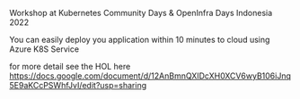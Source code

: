 Workshop at Kubernetes Community Days & OpenInfra Days Indonesia 2022

You can easily deploy you application within 10 minutes to cloud using Azure K8S Service

for more detail see the HOL here https://docs.google.com/document/d/12AnBmnQXIDcXH0XCV6wyB106iJnq5E9aKCcPSWhfJvI/edit?usp=sharing

